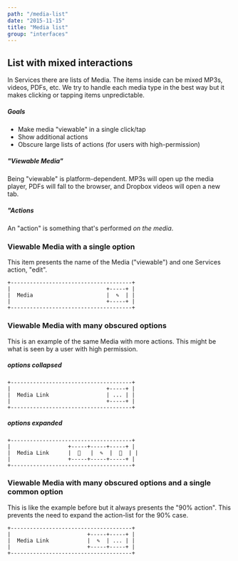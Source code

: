 ```yaml
---
path: "/media-list"
date: "2015-11-15"
title: "Media list"
group: "interfaces"
---
```


## List with mixed interactions

In Services there are lists of Media. The items inside can be mixed MP3s, videos, PDFs, etc. We try to handle each media type in the best way but it makes clicking or tapping items unpredictable.

##### Goals

* Make media "viewable" in a single click/tap
* Show additional actions
* Obscure large lists of actions (for users with high-permission)

##### "Viewable Media"

Being "viewable" is platform-dependent. MP3s will open up the media player, PDFs will fall to the browser, and Dropbox videos will open a new tab.

##### "Actions

An "action" is something that's performed *on the media*.

### Viewable Media with a single option

This item presents the name of the Media ("viewable") and one Services action, "edit".

    +--------------------------------------+
    |                              +-----+ |
    |  Media                       |  ✎  | |
    |                              +-----+ |
    +--------------------------------------+

### Viewable Media with many obscured options

This is an example of the same Media with more actions. This might be what is seen by a user with high permission.

##### options collapsed

    +--------------------------------------+
    |                              +-----+ |
    |  Media Link                  | ... | |
    |                              +-----+ |
    +--------------------------------------+

##### options expanded

    +--------------------------------------+
    |                  +-----+-----+-----+ |
    |  Media Link      |  ⃔   |  ✎  |  ⨉  | |
    |                  +-----+-----+-----+ |
    +--------------------------------------+

### Viewable Media with many obscured options and a single common option

This is like the example before but it always presents the "90% action". This prevents the need to expand the action-list for the 90% case.

    +--------------------------------------+
    |                        +-----+-----+ |
    |  Media Link            |  ✎  | ... | |
    |                        +-----+-----+ |
    +--------------------------------------+

